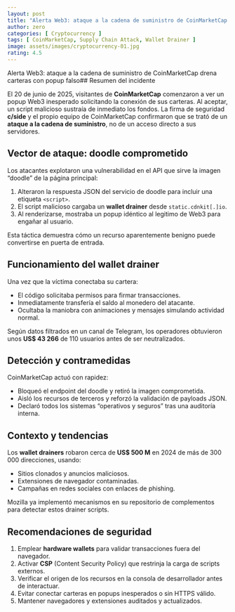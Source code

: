 ```yaml
---
layout: post
title: "Alerta Web3: ataque a la cadena de suministro de CoinMarketCap drena carteras con popup falso"
author: zero
categories: [ Cryptocurrency ]
tags: [ CoinMarketCap, Supply Chain Attack, Wallet Drainer ]
image: assets/images/cryptocurrency-01.jpg
rating: 4.5
---
```

Alerta Web3: ataque a la cadena de suministro de CoinMarketCap drena carteras con popup falso## Resumen del incidente

El 20 de junio de 2025, visitantes de **CoinMarketCap** comenzaron a ver un popup Web3 inesperado solicitando la conexión de sus carteras. Al aceptar, un script malicioso sustraía de inmediato los fondos. La firma de seguridad **c/side** y el propio equipo de CoinMarketCap confirmaron que se trató de un **ataque a la cadena de suministro**, no de un acceso directo a sus servidores.

## Vector de ataque: doodle comprometido

Los atacantes explotaron una vulnerabilidad en el API que sirve la imagen “doodle” de la página principal:

1. Alteraron la respuesta JSON del servicio de doodle para incluir una etiqueta `<script>`.  
2. El script malicioso cargaba un **wallet drainer** desde `static.cdnkit[.]io`.  
3. Al renderizarse, mostraba un popup idéntico al legitimo de Web3 para engañar al usuario.

Esta táctica demuestra cómo un recurso aparentemente benigno puede convertirse en puerta de entrada.

## Funcionamiento del wallet drainer

Una vez que la víctima conectaba su cartera:

- El código solicitaba permisos para firmar transacciones.  
- Inmediatamente transfería el saldo al monedero del atacante.  
- Ocultaba la maniobra con animaciones y mensajes simulando actividad normal.

Según datos filtrados en un canal de Telegram, los operadores obtuvieron unos **US$ 43 266** de 110 usuarios antes de ser neutralizados.

## Detección y contramedidas

CoinMarketCap actuó con rapidez:

- Bloqueó el endpoint del doodle y retiró la imagen comprometida.  
- Aisló los recursos de terceros y reforzó la validación de payloads JSON.  
- Declaró todos los sistemas “operativos y seguros” tras una auditoría interna.

## Contexto y tendencias

Los **wallet drainers** robaron cerca de **US$ 500 M** en 2024 de más de 300 000 direcciones, usando:

- Sitios clonados y anuncios maliciosos.  
- Extensiones de navegador contaminadas.  
- Campañas en redes sociales con enlaces de phishing.

Mozilla ya implementó mecanismos en su repositorio de complementos para detectar estos drainer scripts.

## Recomendaciones de seguridad

1. Emplear **hardware wallets** para validar transacciones fuera del navegador.  
2. Activar **CSP** (Content Security Policy) que restrinja la carga de scripts externos.  
3. Verificar el origen de los recursos en la consola de desarrollador antes de interactuar.  
4. Evitar conectar carteras en popups inesperados o sin HTTPS válido.  
5. Mantener navegadores y extensiones auditados y actualizados.

